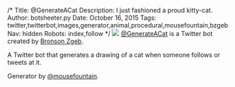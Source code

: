 /*
Title: @GenerateACat
Description: I just fashioned a proud kitty-cat.
Author: botsheeter.py
Date: October 16, 2015
Tags: twitter,twitterbot,images,generator,animal,procedural,mousefountain,bzgeb
Nav: hidden
Robots: index,follow
*/
[![](/content/bots/twitter-bots/images/@GenerateACat.png)](https://twitter.com/GenerateACat)
[@GenerateACat](https://twitter.com/GenerateACat) is a Twitter bot created by [Bronson Zgeb](https://twitter.com/bzgeb). 

A Twitter bot that generates a drawing of a cat when someone follows or tweets at it.

Generator by [@mousefountain](https://twitter.com/mousefountain).



